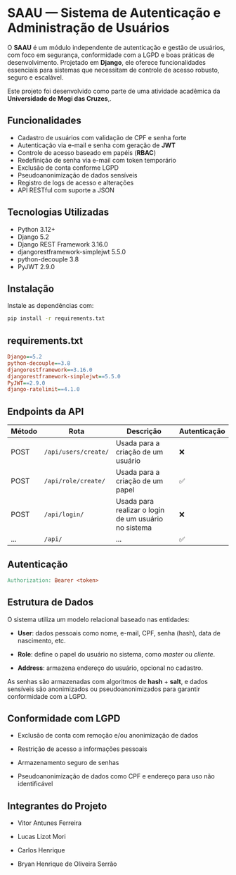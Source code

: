 # SAAU — Sistema de Autenticação e Administração de Usuários

O **SAAU** é um módulo independente de autenticação e gestão de usuários, com foco em segurança, conformidade com a LGPD e boas práticas de desenvolvimento. Projetado em **Django**, ele oferece funcionalidades essenciais para sistemas que necessitam de controle de acesso robusto, seguro e escalável.

Este projeto foi desenvolvido como parte de uma atividade acadêmica da **Universidade de Mogi das Cruzes**,.

## Funcionalidades

- Cadastro de usuários com validação de CPF e senha forte  
- Autenticação via e-mail e senha com geração de **JWT**  
- Controle de acesso baseado em papéis (**RBAC**)  
- Redefinição de senha via e-mail com token temporário  
- Exclusão de conta conforme LGPD  
- Pseudoanonimização de dados sensíveis  
- Registro de logs de acesso e alterações  
- API RESTful com suporte a JSON  

## Tecnologias Utilizadas

- Python 3.12+
- Django 5.2
- Django REST Framework 3.16.0
- djangorestframework-simplejwt 5.5.0
- python-decouple 3.8
- PyJWT 2.9.0

## Instalação

Instale as dependências com:

```bash
pip install -r requirements.txt
```

## requirements.txt

```ini
Django==5.2
python-decouple==3.8
djangorestframework==3.16.0
djangorestframework-simplejwt==5.5.0
PyJWT==2.9.0
django-ratelimit==4.1.0
```

## Endpoints da API

| Método | Rota                          | Descrição                              | Autenticação |
| ------ | ----------------------------- | -------------------------------------- | ------------ |
| POST   | `/api/users/create/`              | Usada para a criação de um usuário         | ❌|
| POST    | `/api/role/create/`              | Usada para a criação de um papel         | ✅|
| POST    | `/api/login/`              | Usada para realizar o login de um usuário no sistema         | ❌|
| ... | `/api/`              | ...         | ✅|

## Autenticação

```makefile
Authorization: Bearer <token>
```

## Estrutura de Dados
O sistema utiliza um modelo relacional baseado nas entidades:

- **User**: dados pessoais como nome, e-mail, CPF, senha (hash), data de nascimento, etc.

- **Role**: define o papel do usuário no sistema, como *master* ou *cliente*.

- **Address**: armazena endereço do usuário, opcional no cadastro.

As senhas são armazenadas com algoritmos de **hash** + **salt**, e dados sensíveis são anonimizados ou pseudoanonimizados para garantir conformidade com a LGPD.

## Conformidade com LGPD

- Exclusão de conta com remoção e/ou anonimização de dados

- Restrição de acesso a informações pessoais

- Armazenamento seguro de senhas

- Pseudoanonimização de dados como CPF e endereço para uso não identificável

## Integrantes do Projeto

- Vitor Antunes Ferreira

- Lucas Lizot Mori

- Carlos Henrique

- Bryan Henrique de Oliveira Serrão